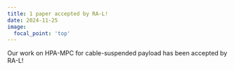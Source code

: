 ```yaml
---
title: 1 paper accepted by RA-L! 
date: 2024-11-25
image:
  focal_point: 'top'
---
```


Our work on HPA-MPC for cable-suspended payload has been accepted by RA-L!

